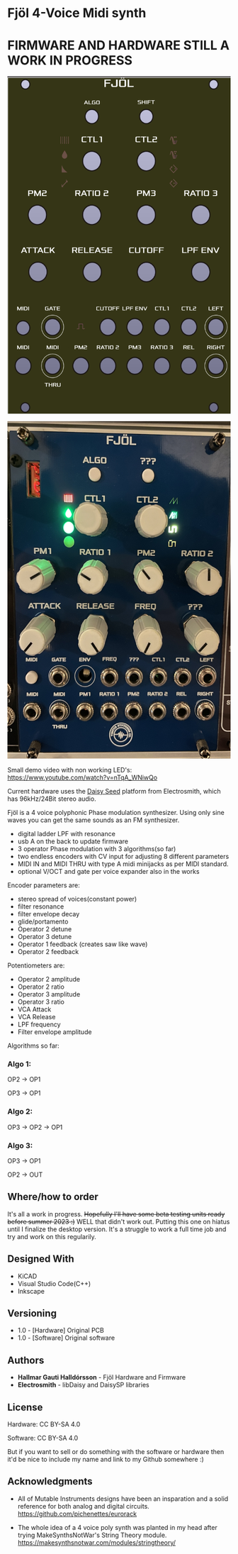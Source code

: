 # Fjöl 4-Voice Midi synth
# FIRMWARE AND HARDWARE STILL A WORK IN PROGRESS

<p align="center"><img src="/Documentation/frontpanel - Copy.png"  width="543" height="761"></p>
<p align="center"><img src="/Documentation/IMG_6093.jpeg"  width="543" height="761"></p>

Small demo video with non working LED's: https://www.youtube.com/watch?v=nTqA_WNiwQo

Current hardware uses the [Daisy Seed](https://www.electro-smith.com/daisy) platform from Electrosmith, which has 96kHz/24Bit stereo audio.

Fjöl is a 
4 voice polyphonic Phase modulation synthesizer. Using only sine waves you can get the same sounds as an FM synthesizer.

* digital ladder LPF with resonance
* usb A on the back to update firmware
* 3 operator Phase modulation with 3 algorithms(so far)
* two endless encoders with CV input for adjusting 8 different parameters 
* MIDI IN and MIDI THRU with type A midi minijacks as per MIDI standard.
* optional V/OCT and gate per voice expander also in the works

Encoder parameters are:

* stereo spread of voices(constant power)
* filter resonance
* filter envelope decay
* glide/portamento
* Operator 2 detune
* Operator 3 detune
* Operator 1 feedback (creates saw like wave)
* Operator 2 feedback

Potentiometers are:

* Operator 2 amplitude
* Operator 2 ratio
* Operator 3 amplitude
* Operator 3 ratio
* VCA Attack 
* VCA Release
* LPF frequency
* Filter envelope amplitude

Algorithms so far:

### Algo 1: 

OP2 -> OP1

OP3 -> OP1

### Algo 2:

OP3 -> OP2 -> OP1

### Algo 3:

OP3 -> OP1

OP2 -> OUT





## Where/how to order
It's all a work in progress.
~~Hopefully I'll have some beta testing units ready before summer 2023 :)~~
WELL that didn't work out. Putting this one on hiatus until I finalize the desktop version.
It's a struggle to work a full time job and try and work on this regularily.

## Designed With

* KiCAD
* Visual Studio Code(C++)
* Inkscape

## Versioning
* 1.0 - [Hardware] Original PCB
* 1.0 - [Software] Original software 
## Authors

* **Hallmar Gauti Halldórsson** - Fjöl Hardware and Firmware
* **Electrosmith** - libDaisy and DaisySP libraries

## License
Hardware: CC BY-SA 4.0

Software: CC BY-SA 4.0

But if you want to sell or do something with the software or hardware then it'd be nice to include my name and link to my Github somewhere :)

## Acknowledgments

* All of Mutable Instruments designs have been an insparation and a solid reference for both analog and digital circuits.
https://github.com/pichenettes/eurorack


* The whole idea of a 4 voice poly synth was planted in my head after trying MakeSynthsNotWar's String Theory module.
https://makesynthsnotwar.com/modules/stringtheory/



